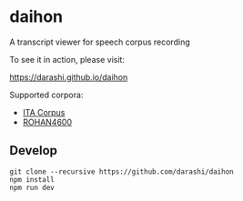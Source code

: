 # daihon

A transcript viewer for speech corpus recording

To see it in action, please visit:

https://darashi.github.io/daihon

Supported corpora:

* [ITA Corpus](https://github.com/mmorise/ita-corpus)
* [ROHAN4600](https://github.com/mmorise/rohan4600)


## Develop

    git clone --recursive https://github.com/darashi/daihon
    npm install
    npm run dev
